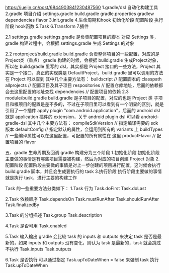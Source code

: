  <https://juejin.cn/post/6844903841230487560>
 1.gradle/dsl 自动化构建工具
 2.gradle 项目介绍
    settings.gradle
    build.gradle
    gradle.properties
    gradlew
    dependencies
    flavor
  3.init.gradle
  4.生命周期和hook
    初始化阶段
    配置阶段
    执行阶段
    hook函数
  5.Task
  6.Transform
  7.插件
 
  2.1 settings.gradle
  settings.gradle 是负责配置项目的脚本
  对应 Settings 类，gradle 构建过程中，会根据 settings.gradle 生成 Settings 的对象
 
  2.2 rootproject/build.gradle
  build.gradle 负责整体项目的一些配置，对应的是Project类（重点）
  gradle 构建的时候，会根据 build.gradle 生成Project对象，所以在 build.gradle 里写的 dsl，其实都是 Project
  接口的一些方法，Project 其实是一个接口，真正的实现类是 DefaultProject，build.gradle 里可以调用的方法在 Project 可以查到
  其中几个主要方法有：
  buildscript // 配置脚本的 classpath
  allprojects // 配置项目及其子项目
  respositories // 配置仓库地址，后面的依赖都会去这里配置的地址查找
  dependencies // 配置项目的依赖
 2.3 module/build.gradle
 build.gradle 是子项目的配置，对应的也是 Project 类
 子项目和根项目的配置是差不多的，不过在子项目里可以看到有一个明显的区别，就是引用了一个插件 apply plugin "com.android.application"，后面的 android dsl 就是 application 插件的 extension，关于 android plugin dsl 可以看 android-gradle-dsl
 其中几个主要方法有：
 compileSdkVersion // 指定编译需要的 sdk 版本
 defaultConfig // 指定默认的属性，会运用到所有的 variants 上
 buildTypes // 一些编译属性可以在这里配置，可配置的所有属性在 这里
 productFlavor // 配置项目的 flavor
 
 
 五、gradle 生命周期及回调
 gradle 构建分为三个阶段
 1.初始化阶段
   初始化阶段主要做的事情是有哪些项目需要被构建，然后为对应的项目创建 Project 对象
 2.配置阶段
    配置阶段主要做的事情是对上一步创建的项目进行配置，这时候会执行 build.gradle 脚本，并且会生成要执行的 task
 3.执行阶段
    执行阶段主要做的事情就是执行 task，进行主要的构建工作
 
  Task 的一些重要方法分类如下：
  1.Task 行为
  Task.doFirst
  Task.doLast
 
  2.Task 依赖顺序
  Task.dependsOn
  Task.mustRunAfter
  Task.shouldRunAfter
  Task.finalizedBy
 
  3.Task 的分组描述
  Task.group
  Task.description
 
  4.Task 是否可用
  Task.enabled
 
  5.Task 输入输出
  gradle 会比较 task 的 inputs 和 outputs 来决定 task 是否是最新的，如果 inputs 和 outputs 没有变化，则认为 task 是最新的，task 就会跳过不执行
  Task.inputs
  Task.outputs
 
  6.Task 是否执行
  可以通过指定 Task.upToDateWhen = false 来强制 task 执行Task.upToDateWhen
